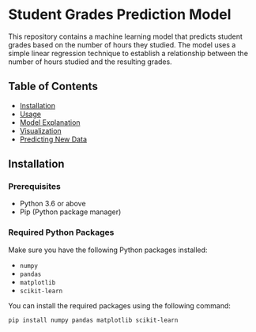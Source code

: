 # Student Grades Prediction Model

This repository contains a machine learning model that predicts student grades based on the number of hours they studied. The model uses a simple linear regression technique to establish a relationship between the number of hours studied and the resulting grades.

## Table of Contents

- [Installation](#installation)
- [Usage](#usage)
- [Model Explanation](#model-explanation)
- [Visualization](#visualization)
- [Predicting New Data](#predicting-new-data)

## Installation

### Prerequisites

- Python 3.6 or above
- Pip (Python package manager)

### Required Python Packages

Make sure you have the following Python packages installed:

- `numpy`
- `pandas`
- `matplotlib`
- `scikit-learn`

You can install the required packages using the following command:

```bash
pip install numpy pandas matplotlib scikit-learn


